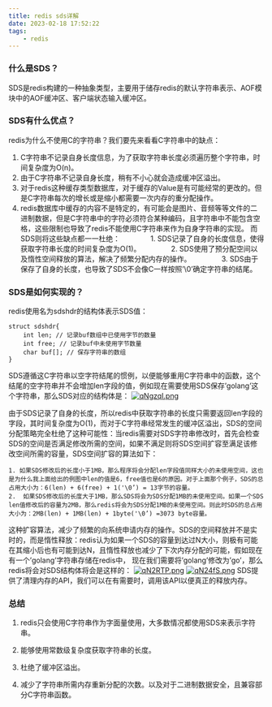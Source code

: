 ```yaml
---
title: redis sds详解
date: 2023-02-18 17:52:22
tags:
    - redis
---
```

### 什么是SDS？
SDS是redis构建的一种抽象类型，主要用于储存redis的默认字符串表示、AOF模块中的AOF缓冲区、客户端状态输入缓冲区。
<!-- more -->

### SDS有什么优点？
redis为什么不使用C的字符串？我们要先来看看C字符串中的缺点：
1. C字符串不记录自身长度信息，为了获取字符串长度必须遍历整个字符串，时间复杂度为O(n)。
2. 由于C字符串不记录自身长度，稍有不小心就会造成缓冲区溢出。
3. 对于redis这种缓存类型数据库，对于缓存的Value是有可能经常的更改的。但是C字符串每次的增长或是缩小都需要一次内存的重分配操作。
4. redis数据库中缓存的内容不是特定的，有可能会是图片、音频等等文件的二进制数据，但是C字符串中的字符必须符合某种编码，且字符串中不能包含空格，这些限制也导致了redis不能使用C字符串来作为自身字符串的实现。 而SDS则将这些缺点都一一杜绝：
    1. SDS记录了自身的长度信息，使得获取字符串长度的时间复杂度为O(1)。
    2. SDS使用了预分配空间以及惰性空间释放的算法，解决了频繁分配内存的操作。
    3. SDS由于保存了自身的长度，也导致了SDS不会像C一样按照’\0’确定字符串的结尾。
### SDS是如何实现的？

redis使用名为sdshdr的结构体表示SDS值：
```
struct sdshdr{
	int len; // 记录buf数组中已使用字节的数量
	int free; // 记录buf中未使用字节数量
	char buf[]; // 保存字符串的数组
}
```

SDS遵循这C字符串以空字符结尾的惯例，以便能够重用C字符串中的函数，这个结尾的空字符串并不会增加len字段的值，例如现在需要使用SDS保存’golang’这个字符串，那么SDS对应的结构体是：
[![qNgzqI.png](https://s1.ax1x.com/2022/03/25/qNgzqI.png)](https://imgtu.com/i/qNgzqI)

由于SDS记录了自身的长度，所以redis中获取字符串的长度只需要返回len字段的字段，其时间复杂度为O(1)，而对于C字符串经常发生的缓冲区溢出，SDS的空间分配策略完全杜绝了这种可能性：当redis需要对SDS字符串修改时，首先会检查SDS的空间是否满足修改所需的空间，如果不满足则将SDS空间扩容至满足该修改空间所需的容量，SDS空间扩容的算法如下：

    1. 如果SDS修改后的长度小于1MB，那么程序将会分配len字段值同样大小的未使用空间，这也是为什么我上面给出的例图中len的值是6，free值也是6的原因。对于上面那个例子，SDS的总占用大小为：6(len) + 6(free) + 1('\0’) = 13字节的容量。
    2.  如果SDS修改后的长度大于1MB，那么SDS将会为SDS分配1MB的未使用空间。如果一个SDS len值修改后的容量为2MB，那么redis将会为SDS分配1MB的未使用空间。则此时SDS的总占用大小为：2MB(len) + 1MB(len) + 1byte('\0’) =3073 byte容量。

这种扩容算法，减少了频繁的向系统申请内存的操作。SDS的空间释放并不是实时的，而是惰性释放：redis认为如果一个SDS的容量到达过N大小，则极有可能在其缩小后也有可能到达N，且惰性释放也减少了下次内存分配的可能，假如现在有一个’golang’字符串存储在redis中， 现在我们需要将’golang’修改为’go’，那么redis将会对SDS结构体将会是这样的：
[![qN2RTP.png](https://s1.ax1x.com/2022/03/25/qN2RTP.png)](https://imgtu.com/i/qN2RTP)
[![qN24fS.png](https://s1.ax1x.com/2022/03/25/qN24fS.png)](https://imgtu.com/i/qN24fS)
SDS提供了清理内存的API，我们可以在有需要时，调用该API以便真正的释放内存。

### 总结

1. redis只会使用C字符串作为字面量使用，大多数情况都使用SDS来表示字符串。
2. 能够使用常数级复杂度获取字符串的长度。
3. 杜绝了缓冲区溢出。


4. 减少了字符串所需内存重新分配的次数。以及对于二进制数据安全，且兼容部分C字符串函数。

